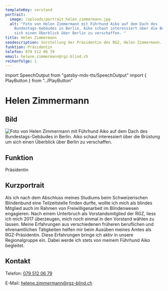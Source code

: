 ```yaml
---
templateKey: vorstand
portrait:
  image: /uploads/portrait_helen_zimmermann.jpg
  alt: "Foto von Helen Zimmermann mit Führhund Aiko auf dem Dach des
    Bundestags-Gebäudes in Berlin. Aiko schaut interessiert über die Brüstung um
    sich einen Überblick über Berlin zu verschaffen. "
title: Helen Zimmermann
seodescription: Vorstellung der Präsidentin des RGZ, Helen Zimmermann.
funktion: Präsidentin
telefon: 079 512 06 79
email: helene.zimmermann@rgz-blind.ch
reihenfolge: 1
---
```

import SpeechOutput from "gatsby-mdx-tts/SpeechOutput"
import { PlayButton } from "../PlayButton"

<SpeechOutput id="vorstand-helen-zimmermann" customPlayButton={PlayButton}>

# Helen Zimmermann

## Bild

![Foto von Helen Zimmermann mit Führhund Aiko auf dem Dach des Bundestags-Gebäudes in Berlin. Aiko schaut interessiert über die Brüstung um sich einen Überblick über Berlin zu verschaffen.](/uploads/portrait_helen_zimmermann.jpg "Bild von Helen Zimmermann")

## Funktion

Präsidentin

## Kurzportrait

Als ich nach dem Abschluss meines Studiums beim Schweizerischen Blindenbund eine Teilzeitstelle finden durfte, wollte ich mich als blindes Mitglied auch im Rahmen von Freiwilligenarbeit im Blindenwesen engagieren. Nach einem Unterbruch als Vorstandsmitglied der RGZ, liess ich mich 2017 überzeugen, mich noch einmal in den Vorstand wählen zu lassen. Meine Erfahrungen aus verschiedenen früheren beruflichen und ehrenamtlichen Tätigkeiten helfen mir beim Ausüben meines Amtes als RGZ-Präsidentin. Diese Erfahrungen bringe ich aktiv in unsere Regionalgruppe ein. Dabei werde ich stets von meinem Führhund Aiko begleitet. 

## Kontakt

Telefon: [079 512 06 79](<tel:079 512 06 79>)

E-Mail: [helene.zimmermann@rgz-blind.ch](mailto:helene.zimmermann@rgz-blind.ch)

</SpeechOutput>